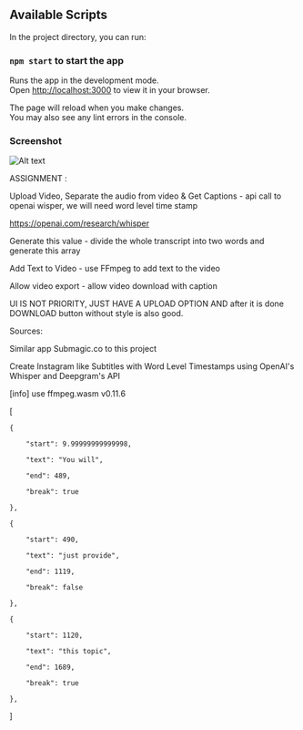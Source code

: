 ## Available Scripts

In the project directory, you can run:

### `npm start` to start the app

Runs the app in the development mode.\
Open [http://localhost:3000](http://localhost:3000) to view it in your browser.

The page will reload when you make changes.\
You may also see any lint errors in the console.

### Screenshot

![Alt text](<screenshots/task - 3.png>)

ASSIGNMENT :

 Upload Video, Separate the audio from video & Get Captions - api call to openai wisper, we will need word level time stamp 

https://openai.com/research/whisper 

Generate this value - divide the whole transcript into two words and generate this array

Add Text to Video - use FFmpeg to add text to the video

Allow video export - allow video download with caption


UI IS NOT PRIORITY, JUST HAVE A UPLOAD OPTION AND after it is done DOWNLOAD button without style is also good.


Sources:


Similar app Submagic.co to this project

Create Instagram like Subtitles with Word Level Timestamps using OpenAI's Whisper and Deepgram's API


[info] use ffmpeg.wasm v0.11.6


[

    {

        "start": 9.99999999999998,

        "text": "You will",

        "end": 489,

        "break": true

    },

    {

        "start": 490,

        "text": "just provide",

        "end": 1119,

        "break": false

    },

    {

        "start": 1120,

        "text": "this topic",

        "end": 1689,

        "break": true

    },
]